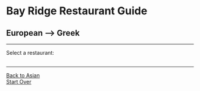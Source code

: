 # Bay Ridge Restaurant Guide
## European --> Greek
---
Select a restaurant:
## [](https://www.pandabrooklyn.com/)
---
[Back to Asian](asian.md)  
[Start Over](../home.md)